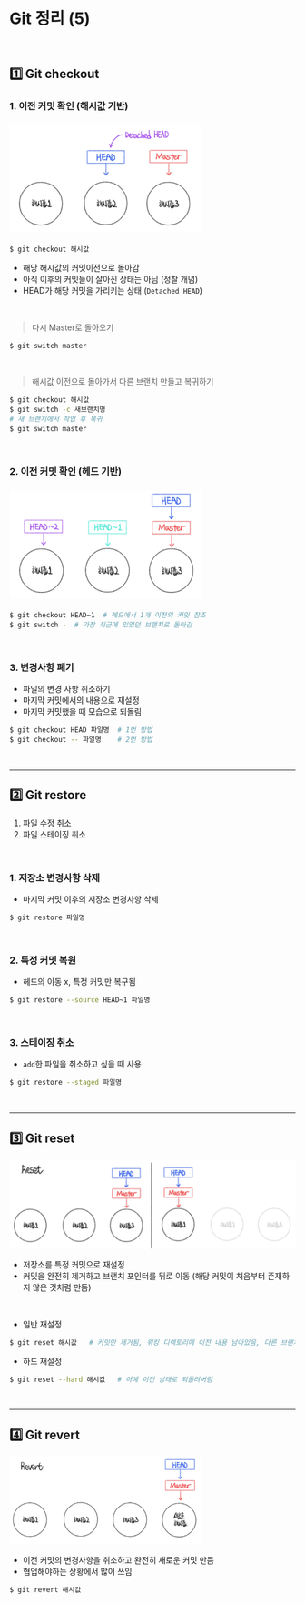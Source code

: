 # Git 정리 (5) 

​    

## 1️⃣ Git checkout

### 1. 이전 커밋 확인 (해시값 기반)

### <img src="Git(5).assets/detached.jpg" alt="detached" style="zoom: 33%;" />

```bash
$ git checkout 해시값
```

- 해당 해시값의 커밋이전으로 돌아감
- 아직 이후의 커밋들이 살아진 상태는 아님 (정찰 개념)
- HEAD가 해당 커밋을 가리키는 상태 (`Detached HEAD`)

​    

> 다시 Master로 돌아오기

```bash
$ git switch master
```

​    

> 해시값 이전으로 돌아가서 다른 브랜치 만들고 복귀하기

```bash
$ git checkout 해시값
$ git switch -c 새브랜치명
# 새 브랜치에서 작업 후 복귀
$ git switch master
```

​    

### 2. 이전 커밋 확인 (헤드 기반)

### <img src="Git(5).assets/baseonhead.jpg" alt="baseonhead" style="zoom:33%;" />

```bash
$ git checkout HEAD~1  # 헤드에서 1개 이전의 커밋 참조
$ git switch -  # 가장 최근에 있었던 브랜치로 돌아감
```

​    

### 3. 변경사항 폐기

- 파일의 변경 사항 취소하기
- 마지막 커밋에서의 내용으로 재설정
- 마지막 커밋했을 때 모습으로 되돌림

```bash
$ git checkout HEAD 파일명  # 1번 방법
$ git checkout -- 파일명    # 2번 방법
```

​    

---

## 2️⃣ Git restore

1. 파일 수정 취소
2. 파일 스테이징 취소

​    

### 1. 저장소 변경사항 삭제

- 마지막 커밋 이후의 저장소 변경사항 삭제

```bash
$ git restore 파일명
```

​    

### 2. 특정 커밋 복원

- 헤드의 이동 x, 특정 커밋만 복구됨

```bash
$ git restore --source HEAD~1 파일명
```

​    

### 3. 스테이징 취소

- `add`한 파일을 취소하고 싶을 때 사용

```bash
$ git restore --staged 파일명
```

​    

---

## 3️⃣ Git reset

![reset](Git(5).assets/reset.jpg)

- 저장소를 특정 커밋으로 재설정
- 커밋을 완전히 제거하고 브랜치 포인터를 뒤로 이동 (해당 커밋이 처음부터 존재하지 않은 것처럼 만듬)

​    

- 일반 재설정

```bash
$ git reset 해시값   # 커밋만 제거됨, 워킹 디렉토리에 이전 내용 남아있음, 다른 브랜치에 저장가  능
```

- 하드 재설정

```bash
$ git reset --hard 해시값   # 아예 이전 상태로 되돌려버림
```

​    

---

## 4️⃣ Git revert

<img src="Git(5).assets/revert.jpg" alt="revert" style="zoom:33%;" />

- 이전 커밋의 변경사항을 취소하고 완전히 새로운 커밋 만듬
- 협업해야하는 상황에서 많이 쓰임

```bash
$ git revert 해시값
```



